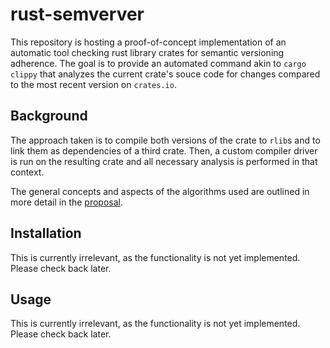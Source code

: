 # rust-semverver
This repository is hosting a proof-of-concept implementation of an automatic tool checking
rust library crates for semantic versioning adherence. The goal is to provide an automated
command akin to `cargo clippy` that analyzes the current crate's souce code for changes
compared to the most recent version on `crates.io`.

## Background
The approach taken is to compile both versions of the crate to `rlib`s and to link them as
dependencies of a third crate. Then, a custom compiler driver is run on the resulting
crate and all necessary analysis is performed in that context.

The general concepts and aspects of the algorithms used are outlined in more detail in the
[proposal](https://summerofcode.withgoogle.com/projects/#5063973872336896).

## Installation
This is currently irrelevant, as the functionality is not yet implemented. Please check
back later.

## Usage
This is currently irrelevant, as the functionality is not yet implemented. Please check
back later.
